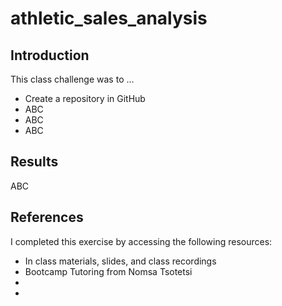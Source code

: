 # athletic_sales_analysis
## Introduction
This class challenge was to ...
* Create a repository in GitHub
* ABC
* ABC
* ABC

## Results
ABC

## References
I completed this exercise by accessing the following resources:
* In class materials, slides, and class recordings
* Bootcamp Tutoring from Nomsa Tsotetsi
* 
* 
